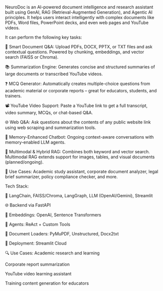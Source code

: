 
NeuroDoc is an AI-powered document intelligence and research assistant built using GenAI, RAG (Retrieval-Augmented Generation), and Agentic AI principles. It helps users interact intelligently with complex documents like PDFs, Word files, PowerPoint decks, and even web pages and YouTube videos.

It can perform the following key tasks:

📄 Smart Document Q&A: Upload PDFs, DOCX, PPTX, or TXT files and ask contextual questions. Powered by chunking, embeddings, and vector search (FAISS or Chroma).

📚 Summarization Engine: Generates concise and structured summaries of large documents or transcribed YouTube videos.

❓ MCQ Generator: Automatically creates multiple-choice questions from academic material or corporate reports – great for educators, students, and trainers.

📽️ YouTube Video Support: Paste a YouTube link to get a full transcript, video summary, MCQs, or chat-based Q&A.

🌐 Web Q&A: Ask questions about the contents of any public website link using web scraping and summarization tools.

🧠 Memory-Enhanced Chatbot: Ongoing context-aware conversations with memory-enabled LLM agents.

🧾 Multimodal & Hybrid RAG: Combines both keyword and vector search. Multimodal RAG extends support for images, tables, and visual documents (planned/ongoing).

💼 Use Cases: Academic study assistant, corporate document analyzer, legal brief summarizer, policy compliance checker, and more.

Tech Stack:

🔧 LangChain, FAISS/Chroma, LangGraph, LLM (OpenAI/Gemini), Streamlit

🌐 Backend via FastAPI

🧩 Embeddings: OpenAI, Sentence Transformers

🧠 Agents: ReAct + Custom Tools

💾 Document Loaders: PyMuPDF, Unstructured, Docx2txt

🧱 Deployment: Streamlit Cloud

🔍 Use Cases:
Academic research and learning

Corporate report summarization

YouTube video learning assistant

Training content generation for educators
